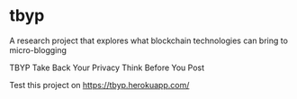 # tbyp
A research project that explores what blockchain technologies can bring to micro-blogging

TBYP
Take Back Your Privacy
Think Before You Post

Test this project on https://tbyp.herokuapp.com/

